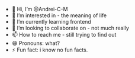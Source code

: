 - 👋 Hi, I’m @Andrei-C-M
- 👀 I’m interested in - the meaning of life
- 🌱 I’m currently learning frontend 
- 💞️ I’m looking to collaborate on - not much really
- 📫 How to reach me - still trying to find out
- 😄 Pronouns: what?
- ⚡ Fun fact: i know no fun facts.

<!---
Andrei-C-M/Andrei-C-M is a ✨ special ✨ repository because its `README.md` (this file) appears on your GitHub profile.
You can click the Preview link to take a look at your changes.
--->
